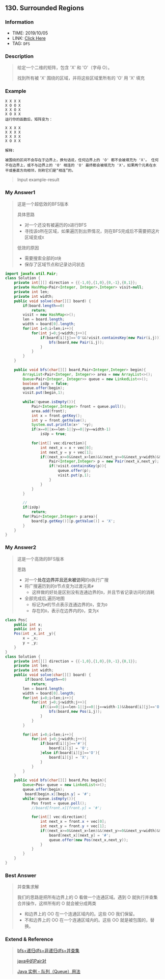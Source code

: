 ## 130. Surrounded Regions

### Information
* TIME: 2019/10/05
* LINK: [Click Here](https://leetcode-cn.com/problems/surrounded-regions/)
* TAG: `DFS`

### Description
> 给定一个二维的矩阵，包含 'X' 和 'O'（字母 O）。
>
> 找到所有被 'X' 围绕的区域，并将这些区域里所有的 'O' 用 'X' 填充

### Example
```text
X X X X
X O O X
X X O X
X O X X
运行你的函数后，矩阵变为：

X X X X
X X X X
X X X X
X O X X

解释:

被围绕的区间不会存在于边界上，换句话说，任何边界上的 'O' 都不会被填充为 'X'。 任何不在边界上，或不与边界上的 'O' 相连的 'O' 最终都会被填充为 'X'。如果两个元素在水平或垂直方向相邻，则称它们是“相连”的。

```
> Input example-result

### My Answer1
> 这是一个超低效的BFS版本
>
> 具体思路
> * 对一个还没有被遍历的`O`进行BFS
> * 寻找该`O`所在区域，如果遍历到出界情况，则在BFS完成后不需要把这片区域变成`X`
>
> 低效的原因
> * 需要搜索全部的`O`块
> * 保存了区域节点和记录访问状态 
```java
import javafx.util.Pair;
class Solution {
    private int[][] direction = {{-1,0},{1,0},{0,-1},{0,1}};
    private HashMap<Pair<Integer, Integer>,Integer> visit=null;
    private int len;
    private int width;
    public void solve(char[][] board) {
        if(board.length==0)
            return;
        visit = new HashMap<>();
        len = board.length;
        width = board[0].length;
        for(int i=0;i<len;i++){
            for(int j=0;j<width;j++){
                if(board[i][j]=='O'&&!visit.containsKey(new Pair(i,j))){
                    bfs(board,new Pair(i,j));
                }
            }
        }
    }
    
    public void bfs(char[][] board,Pair<Integer,Integer> begin){
        ArrayList<Pair<Integer, Integer>> area = new ArrayList<>();
        Queue<Pair<Integer, Integer>> queue = new LinkedList<>();
        boolean isUp = false;
        queue.offer(begin);
        visit.put(begin,1);
        
        while(!queue.isEmpty()){
            Pair<Integer,Integer> front = queue.poll();
            area.add(front);
            int x = front.getKey();
            int y = front.getValue();
            System.out.println(x+' '+y);
            if(x==0||x==len-1||y==0||y==width-1)
                isUp = true;
            
            for(int[] vec:direction){
                int next_x = x + vec[0];
                int next_y = y + vec[1];
                if((next_x>=0&&next_x<len)&&(next_y>=0&&next_y<width)&&board[next_x][next_y]=='O'){
                    Pair<Integer,Integer> p = new Pair(next_x,next_y);
                    if(!visit.containsKey(p)){
                        queue.offer(p);
                        visit.put(p,1);
                    }
                }
            }
        }
        
        //
        if(isUp)
            return;
        for(Pair<Integer,Integer> p:area){
            board[p.getKey()][p.getValue()] = 'X';
        }
    }
}
```

### My Answer2
> 这是一个高效的BFS版本
>
> 思路
> * 对一个**处在边界并且还未被访问**的`O`执行广搜
> * 将广搜遍历到的`O`节点变为过渡元素`#`
>   * 这样做的好处是区别没有连通边界的`O`，并且节省记录访问的消耗
> * 全部完成后,遍历地图
>   * 标记为`#`的节点表示连通边界的`O`，变为`O`
>   * 存在的`O`，表示在边界内的`O`，变为`X`
```java
class Pos{
    public int x;
    public int y;
    Pos(int _x,int _y){
        x = _x;
        y = _y;
    }
}
class Solution {
    private int[][] direction = {{-1,0},{1,0},{0,-1},{0,1}};
    private int len;
    private int width;
    public void solve(char[][] board) {
         if(board.length==0)
            return;
        len = board.length;
        width = board[0].length;
        for(int i=0;i<len;i++){
            for(int j=0;j<width;j++){
                if((i==0||i==len-1||j==0||j==width-1)&&board[i][j]=='O'){
                    bfs(board,new Pos(i,j));
                }
            }
        }
        
        for(int i=0;i<len;i++){
            for(int j=0;j<width;j++){
                if(board[i][j]=='#'){
                    board[i][j] = 'O';
                }else if(board[i][j]=='O'){
                    board[i][j] = 'X';
                }
            }
        }
    }
    public void bfs(char[][] board,Pos begin){
        Queue<Pos> queue = new LinkedList<>();
        queue.offer(begin);
         board[begin.x][begin.y] = '#';
        while(!queue.isEmpty()){
            Pos front = queue.poll();
            //board[front.x][front.y] = '#';
            
            for(int[] vec:direction){
                int next_x = front.x + vec[0];
                int next_y = front.y + vec[1];
                if((next_x>=0&&next_x<len)&&(next_y>=0&&next_y<width)&&board[next_x][next_y]=='O'){
                    board[next_x][next_y] = '#';
                    queue.offer(new Pos(next_x,next_y));
                }
            }
        }
    }
}
```


### Best Answer 
> 并查集求解
> 
> 我们的思路是把所有边界上的 O 看做一个连通区域。遇到 O 就执行并查集合并操作，这样所有的 O 就会被分成两类
> * 和边界上的 OO 在一个连通区域内的。这些 OO 我们保留。
> * 不和边界上的 OO 在一个连通区域内的。这些 OO 就是被包围的，替换。

### Extend & Reference
> [bfs+递归dfs+非递归dfs+并查集](https://leetcode-cn.com/problems/surrounded-regions/solution/bfsdi-gui-dfsfei-di-gui-dfsbing-cha-ji-by-ac_pipe/)
>
> [java中的Pair对](https://blog.csdn.net/Cainiao111112/article/details/82893017)
>
> [Java 实例 - 队列（Queue）用法](https://www.runoob.com/java/data-queue.html)